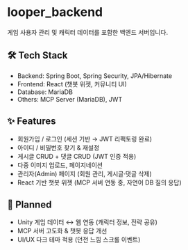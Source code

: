 # looper_backend
게임 사용자 관리 및 캐릭터 데이터를 포함한 백엔드 서버입니다.

## 🛠 Tech Stack
- Backend: Spring Boot, Spring Security, JPA/Hibernate
- Frontend: React (챗봇 위젯, 커뮤니티 UI)
- Database: MariaDB
- Others: MCP Server (MariaDB), JWT

## ✨ Features
- 회원가입 / 로그인 (세션 기반 → JWT 리팩토링 완료)
- 아이디 / 비밀번호 찾기 & 재설정
- 게시글 CRUD + 댓글 CRUD (JWT 인증 적용)
- 다중 이미지 업로드, 페이지네이션
- 관리자(Admin) 페이지 (회원 관리, 게시글·댓글 삭제)
- React 기반 챗봇 위젯 (MCP 서버 연동 중, 자연어 DB 질의 응답)

## 🚀 Planned
- Unity 게임 데이터 ↔ 웹 연동 (캐릭터 정보, 전략 공유)
- MCP 서버 고도화 & 챗봇 응답 개선
- UI/UX 다크 테마 적용 (던전 느낌 스크롤 이벤트)  
